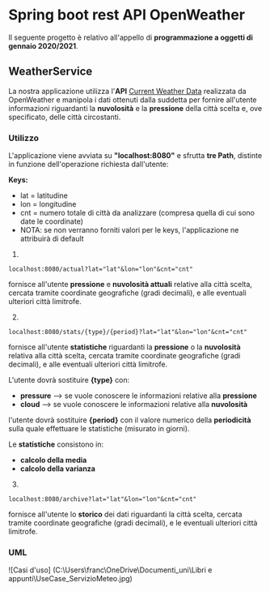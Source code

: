 # Spring boot rest API OpenWeather 
Il seguente progetto è relativo all'appello di **programmazione a oggetti di gennaio 2020/2021**.
## WeatherService
La nostra applicazione utilizza l'**API** [Current Weather Data](https://openweathermap.org/current#cycle) realizzata da OpenWeather  e manipola i dati ottenuti dalla suddetta per fornire all'utente informazioni riguardanti la **nuvolosità** e la **pressione** della città scelta e, ove specificato, delle città circostanti.
### Utilizzo
L'applicazione viene avviata su **"localhost:8080"** e sfrutta **tre Path**, distinte in funzione dell'operazione richiesta dall'utente:

**Keys:**
*  lat = latitudine
*  lon = longitudine
*  cnt = numero totale di città da analizzare (compresa quella di cui sono date le coordinate)
*  NOTA: se non verranno forniti valori per le keys, l'applicazione ne attribuirà di default

1)
```
localhost:8080/actual?lat="lat"&lon="lon"&cnt="cnt"  
```
fornisce all'utente **pressione** e **nuvolosità attuali** relative alla città scelta, cercata tramite coordinate geografiche (gradi decimali), e alle eventuali ulteriori città limitrofe.

2)
```
localhost:8080/stats/{type}/{period}?lat="lat"&lon="lon"&cnt="cnt"  
```
fornisce all'utente **statistiche** riguardanti la **pressione** o la **nuvolosità** relativa alla città scelta, cercata tramite coordinate geografiche (gradi decimali), e alle eventuali ulteriori città limitrofe.

L'utente dovrà sostituire **{type}** con: 
*  **pressure** --> se vuole conoscere le informazioni relative alla **pressione**
*  **cloud** --> se vuole conoscere le informazioni relative alla **nuvolosità**

l'utente dovrà sostituire **{period}** con il valore numerico della **periodicità** sulla quale effettuare le statistiche (misurato in giorni).

Le **statistiche** consistono in:
* **calcolo della media** 
* **calcolo della varianza**

3)
```
localhost:8080/archive?lat="lat"&lon="lon"&cnt="cnt"  
```
fornisce all'utente lo **storico** dei dati riguardanti la città scelta, cercata tramite coordinate geografiche (gradi decimali), e le eventuali ulteriori città limitrofe.

### UML 
![Casi d'uso] (C:\Users\franc\OneDrive\Documenti_uni\Libri e appunti\UseCase_ServizioMeteo.jpg)
